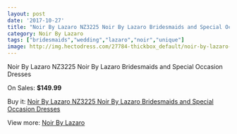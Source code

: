 ```yaml
---
layout: post
date: '2017-10-27'
title: "Noir By Lazaro NZ3225 Noir By Lazaro Bridesmaids and Special Occasion Dresses"
category: Noir By Lazaro
tags: ["bridesmaids","wedding","lazaro","noir","unique"]
image: http://img.hectodress.com/27784-thickbox_default/noir-by-lazaro-nz3225-noir-by-lazaro-bridesmaids-and-special-occasion-dresses.jpg
---
```

Noir By Lazaro NZ3225 Noir By Lazaro Bridesmaids and Special Occasion Dresses

On Sales: **$149.99**
<a href="https://www.hectodress.com/noir-by-lazaro/12949-noir-by-lazaro-nz3225-noir-by-lazaro-bridesmaids-and-special-occasion-dresses.html"><amp-img layout="responsive" width="600" height="600" src="//img.hectodress.com/27784-thickbox_default/noir-by-lazaro-nz3225-noir-by-lazaro-bridesmaids-and-special-occasion-dresses.jpg" alt="Noir By Lazaro NZ3225 Noir By Lazaro Bridesmaids and Special Occasion Dresses 0" /></a>
<a href="https://www.hectodress.com/noir-by-lazaro/12949-noir-by-lazaro-nz3225-noir-by-lazaro-bridesmaids-and-special-occasion-dresses.html"><amp-img layout="responsive" width="600" height="600" src="//img.hectodress.com/27786-thickbox_default/noir-by-lazaro-nz3225-noir-by-lazaro-bridesmaids-and-special-occasion-dresses.jpg" alt="Noir By Lazaro NZ3225 Noir By Lazaro Bridesmaids and Special Occasion Dresses 1" /></a>
<a href="https://www.hectodress.com/noir-by-lazaro/12949-noir-by-lazaro-nz3225-noir-by-lazaro-bridesmaids-and-special-occasion-dresses.html"><amp-img layout="responsive" width="600" height="600" src="//img.hectodress.com/27785-thickbox_default/noir-by-lazaro-nz3225-noir-by-lazaro-bridesmaids-and-special-occasion-dresses.jpg" alt="Noir By Lazaro NZ3225 Noir By Lazaro Bridesmaids and Special Occasion Dresses 2" /></a>

Buy it: [Noir By Lazaro NZ3225 Noir By Lazaro Bridesmaids and Special Occasion Dresses](https://www.hectodress.com/noir-by-lazaro/12949-noir-by-lazaro-nz3225-noir-by-lazaro-bridesmaids-and-special-occasion-dresses.html "Noir By Lazaro NZ3225 Noir By Lazaro Bridesmaids and Special Occasion Dresses")

View more: [Noir By Lazaro](https://www.hectodress.com/199-noir-by-lazaro "Noir By Lazaro")